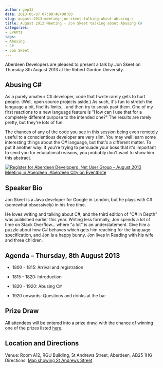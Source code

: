 ```yaml
---
author: gep13
date: 2013-06-07 07:09:48+00:00
slug: august-2013-meeting-jon-skeet-talking-about-abusing-c
title: August 2013 Meeting - Jon Skeet talking about Abusing C#
categories:
- Events
tags:
- Abusing
- C#
- Jon Skeet
---
```


Aberdeen Developers are pleased to present a talk by Jon Skeet on Thursday 8th August 2013 at the Robert Gordon University.





## Abusing C#





As a purely amateur C# developer, code that I write rarely gets to hurt people. (Well, open source projects aside.) As such, it's fun to stretch the language a bit, find its limits... and then try to sneak past them. One of my first reactions to a new language feature is "How can I use that for a completely different purpose to the intended one?" The results are rarely pretty, but they're lots of fun.





The chances of any of the code you see in this session being even remotely useful to a conscientious developer are very slim. You may well learn some interesting things about the C# language, but that's a different matter. To put it another way: if you're trying to persuade your boss that it's important to send you for educational reasons, you probably don't want to show him this abstract.





[![Register for Aberdeen Developers .Net User Group - August 2013 Meeting in Aberdeen, Aberdeen City on Eventbrite](http://www.eventbrite.com/registerbutton?eid=2581657808)](http://adnuguk-aug2013.eventbrite.co.uk/?ebtv=C)





## Speaker Bio





Jon Skeet is a Java developer for Google in London, but he plays with C# (somewhat obsessively) in his free time.





He loves writing and talking about C#, and the third edition of "C# in Depth" was published earlier this year. Writing less formally, Jon spends a lot of time on Stack Overflow... where "a lot" is an understatement. Give him a puzzle about how C# behaves which gets him reaching for the language specification, and Jon is a happy bunny. Jon lives in Reading with his wife and three children.





## Agenda – Thursday, 8th August 2013






  * 1800 - 1815: Arrival and registration


  * 1815 - 1820: Introduction


  * 1820 - 1920: Abusing C#


  * 1920 onwards: Questions and drinks at the bar




## Prize Draw


All attendees will be entered into a prize draw, with the chance of winning one of the prizes listed [here](http://www.gep13.co.uk/blog/?p=107).


## Location and Directions


Venue: Room A12, RGU Building, St Andrews Street, Aberdeen, AB25 1HG Directions: [Map showing St Andrews Street](http://www.bing.com/maps/?v=2&cp=57.149542434132776~-2.102723645985436&lvl=17&dir=0&sty=c&eo=1&form=LMLTCC)
